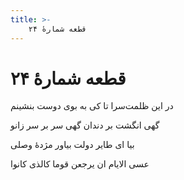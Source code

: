 ```yaml
---
title: >-
    قطعه شمارهٔ ۲۴
---
```

# قطعه شمارهٔ ۲۴

<div class="b" id="bn1"><div class="m1"><p>در این ظلمت‌سرا تا کی به بوی دوست بنشینم</p></div>
<div class="m2"><p>گهی انگشت بر دندان گهی سر بر سر زانو</p></div></div>
<div class="b" id="bn2"><div class="m1"><p>بیا ای طایر دولت بیاور مژدهٔ وصلی</p></div>
<div class="m2"><p>عسی الایام ان یرجعن قوما کالذی کانوا</p></div></div>